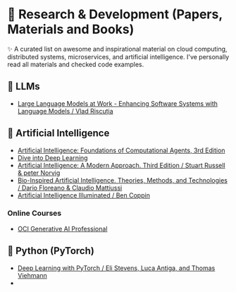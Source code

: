 # 🧬 Research & Development (Papers, Materials and Books)

✨ A curated list on awesome and inspirational material on cloud computing, distributed systems, microservices, and artificial intelligence.
I've personally read all materials and checked code examples.

## 🧠 LLMs

- [Large Language Models at Work - Enhancing Software Systems with Language Models / Vlad Rișcuția](https://vladris.com/llm-book)

## 🤖 Artificial Intelligence
- [Artificial Intelligence: Foundations of Computational Agents, 3rd Edition](https://artint.info/3e/html/ArtInt3e.html)
- [Dive into Deep Learning](https://d2l.ai)
- [Artificial Intelligence: A Modern Approach. Third Edition / Stuart Russell & peter Norvig](https://people.engr.tamu.edu/guni/csce421/files/AI_Russell_Norvig.pdf)
- [Bio-Inspired Artificial Intelligence. Theories, Methods, and Technologies / Dario Floreano & Claudio Mattiussi](https://mitpress.mit.edu/9780262547734/bio-inspired-artificial-intelligence/)
- [Artificial Intelligence Illuminated / Ben Coppin](http://futuresoft.yolasite.com/resources/Artificial%20Intelligence%20Illuminated.pdf)

### Online Courses
- [OCI Generative AI Professional](https://mylearn.oracle.com/ou/course/oci-generative-ai-professional/136035/)

## 🐍 Python (PyTorch)
- [Deep Learning with PyTorch / Eli Stevens, Luca Antiga, and Thomas Viehmann](https://www.manning.com/books/deep-learning-with-pytorch)
- 

